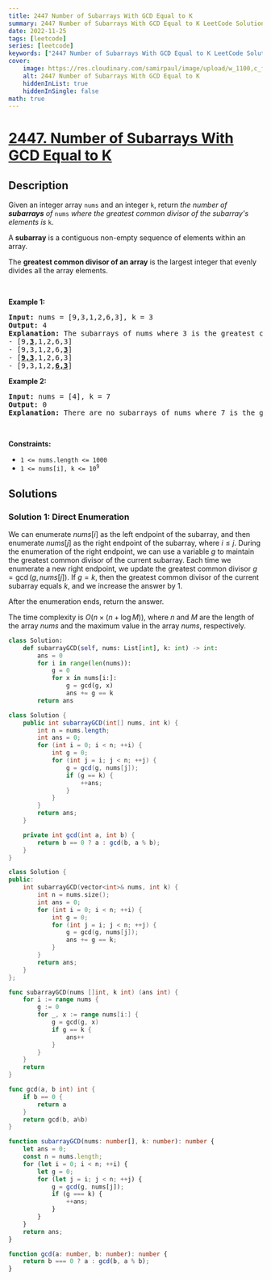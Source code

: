 ```yaml
---
title: 2447 Number of Subarrays With GCD Equal to K
summary: 2447 Number of Subarrays With GCD Equal to K LeetCode Solution Explained
date: 2022-11-25
tags: [leetcode]
series: [leetcode]
keywords: ["2447 Number of Subarrays With GCD Equal to K LeetCode Solution Explained in all languages", "2447 Number of Subarrays With GCD Equal to K", "LeetCode", "leetcode solution in Python3 C++ Java Go PHP Ruby Swift TypeScript Rust C# JavaScript C", "GeeksforGeeks", "InterviewBit", "Coding Ninjas", "HackerRank", "HackerEarth", "CodeChef", "TopCoder", "AlgoExpert", "freeCodeCamp", "Codeforces", "GitHub", "AtCoder", "Samir Paul"]
cover:
    image: https://res.cloudinary.com/samirpaul/image/upload/w_1100,c_fit,co_rgb:FFFFFF,l_text:Arial_75_bold:2447 Number of Subarrays With GCD Equal to K - Solution Explained/problem-solving.webp
    alt: 2447 Number of Subarrays With GCD Equal to K
    hiddenInList: true
    hiddenInSingle: false
math: true
---
```



# [2447. Number of Subarrays With GCD Equal to K](https://leetcode.com/problems/number-of-subarrays-with-gcd-equal-to-k)


## Description

<p>Given an integer array <code>nums</code> and an integer <code>k</code>, return <em>the number of <strong>subarrays</strong> of </em><code>nums</code><em> where the greatest common divisor of the subarray&#39;s elements is </em><code>k</code>.</p>

<p>A <strong>subarray</strong> is a contiguous non-empty sequence of elements within an array.</p>

<p>The <strong>greatest common divisor of an array</strong> is the largest integer that evenly divides all the array elements.</p>

<p>&nbsp;</p>
<p><strong class="example">Example 1:</strong></p>

<pre>
<strong>Input:</strong> nums = [9,3,1,2,6,3], k = 3
<strong>Output:</strong> 4
<strong>Explanation:</strong> The subarrays of nums where 3 is the greatest common divisor of all the subarray&#39;s elements are:
- [9,<u><strong>3</strong></u>,1,2,6,3]
- [9,3,1,2,6,<u><strong>3</strong></u>]
- [<u><strong>9,3</strong></u>,1,2,6,3]
- [9,3,1,2,<u><strong>6,3</strong></u>]
</pre>

<p><strong class="example">Example 2:</strong></p>

<pre>
<strong>Input:</strong> nums = [4], k = 7
<strong>Output:</strong> 0
<strong>Explanation:</strong> There are no subarrays of nums where 7 is the greatest common divisor of all the subarray&#39;s elements.
</pre>

<p>&nbsp;</p>
<p><strong>Constraints:</strong></p>

<ul>
	<li><code>1 &lt;= nums.length &lt;= 1000</code></li>
	<li><code>1 &lt;= nums[i], k &lt;= 10<sup>9</sup></code></li>
</ul>

## Solutions

### Solution 1: Direct Enumeration

We can enumerate $nums[i]$ as the left endpoint of the subarray, and then enumerate $nums[j]$ as the right endpoint of the subarray, where $i \le j$. During the enumeration of the right endpoint, we can use a variable $g$ to maintain the greatest common divisor of the current subarray. Each time we enumerate a new right endpoint, we update the greatest common divisor $g = \gcd(g, nums[j])$. If $g=k$, then the greatest common divisor of the current subarray equals $k$, and we increase the answer by $1$.

After the enumeration ends, return the answer.

The time complexity is $O(n \times (n + \log M))$, where $n$ and $M$ are the length of the array $nums$ and the maximum value in the array $nums$, respectively.

<!-- tabs:start -->

```python
class Solution:
    def subarrayGCD(self, nums: List[int], k: int) -> int:
        ans = 0
        for i in range(len(nums)):
            g = 0
            for x in nums[i:]:
                g = gcd(g, x)
                ans += g == k
        return ans
```

```java
class Solution {
    public int subarrayGCD(int[] nums, int k) {
        int n = nums.length;
        int ans = 0;
        for (int i = 0; i < n; ++i) {
            int g = 0;
            for (int j = i; j < n; ++j) {
                g = gcd(g, nums[j]);
                if (g == k) {
                    ++ans;
                }
            }
        }
        return ans;
    }

    private int gcd(int a, int b) {
        return b == 0 ? a : gcd(b, a % b);
    }
}
```

```cpp
class Solution {
public:
    int subarrayGCD(vector<int>& nums, int k) {
        int n = nums.size();
        int ans = 0;
        for (int i = 0; i < n; ++i) {
            int g = 0;
            for (int j = i; j < n; ++j) {
                g = gcd(g, nums[j]);
                ans += g == k;
            }
        }
        return ans;
    }
};
```

```go
func subarrayGCD(nums []int, k int) (ans int) {
	for i := range nums {
		g := 0
		for _, x := range nums[i:] {
			g = gcd(g, x)
			if g == k {
				ans++
			}
		}
	}
	return
}

func gcd(a, b int) int {
	if b == 0 {
		return a
	}
	return gcd(b, a%b)
}
```

```ts
function subarrayGCD(nums: number[], k: number): number {
    let ans = 0;
    const n = nums.length;
    for (let i = 0; i < n; ++i) {
        let g = 0;
        for (let j = i; j < n; ++j) {
            g = gcd(g, nums[j]);
            if (g === k) {
                ++ans;
            }
        }
    }
    return ans;
}

function gcd(a: number, b: number): number {
    return b === 0 ? a : gcd(b, a % b);
}
```

<!-- tabs:end -->

<!-- end -->
